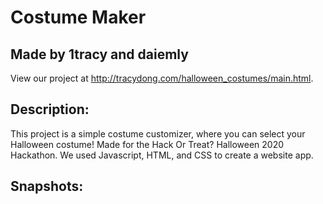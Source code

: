 # Costume Maker
## Made by 1tracy and daiemly
View our project at http://tracydong.com/halloween_costumes/main.html.

## Description:
This project is a simple costume customizer, where you can select your Halloween costume! Made for the Hack Or Treat? Halloween 2020 Hackathon. We used Javascript,
HTML, and CSS to create a website app.

## Snapshots:
<a href="img/snapshot.png">
